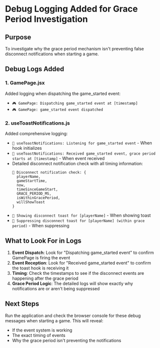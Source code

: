 # Debug Logging Added for Grace Period Investigation

## Purpose
To investigate why the grace period mechanism isn't preventing false disconnect notifications when starting a game.

## Debug Logs Added

### 1. GamePage.jsx
Added logging when dispatching the game_started event:
- `🎮 GamePage: Dispatching game_started event at [timestamp]`
- `🎮 GamePage: game_started event dispatched`

### 2. useToastNotifications.js
Added comprehensive logging:
- `🔔 useToastNotifications: Listening for game_started event` - When hook initializes
- `🔔 useToastNotifications: Received game_started event, grace period starts at [timestamp]` - When event received
- Detailed disconnect notification check with all timing information:
  ```
  🔔 Disconnect notification check: {
    playerName,
    gameStartTime,
    now,
    timeSinceGameStart,
    GRACE_PERIOD_MS,
    isWithinGracePeriod,
    willShowToast
  }
  ```
- `🔔 Showing disconnect toast for [playerName]` - When showing toast
- `🔔 Suppressing disconnect toast for [playerName] (within grace period)` - When suppressing

## What to Look For in Logs

1. **Event Dispatch**: Look for "Dispatching game_started event" to confirm GamePage is firing the event
2. **Event Reception**: Look for "Received game_started event" to confirm the toast hook is receiving it
3. **Timing**: Check the timestamps to see if the disconnect events are happening after the grace period
4. **Grace Period Logic**: The detailed logs will show exactly why notifications are or aren't being suppressed

## Next Steps
Run the application and check the browser console for these debug messages when starting a game. This will reveal:
- If the event system is working
- The exact timing of events
- Why the grace period isn't preventing the notifications